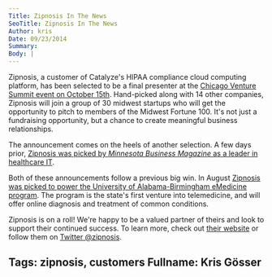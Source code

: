 ```yaml
---
Title: Zipnosis In The News
SeoTitle: Zipnosis In The News
Author: kris
Date: 09/23/2014
Summary: 
Body: |
---
```

Zipnosis, a customer of Catalyze's HIPAA compliance cloud computing platform, has been selected to be a final presenter at the [Chicago Venture Summit event on October 15th](http://www.chicagoventuresummit.com/wp-content/uploads/2014/09/Chicago-Venture-Summit-Announces-Final-Presenters-Sept-19-2014-FINAL.pdf). Hand-picked along with 14 other companies, Zipnosis will join a group of 30 midwest startups who will get the opportunity to pitch to members of the Midwest Fortune 100. It's not just a fundraising opportunity, but a chance to create meaningful business relationships.

The announcement comes on the heels of another selection. A few days prior, [Zipnosis was picked by _Minnesota Business Magazine_ as a leader in healthcare IT](https://blog.zipnosis.com/2014/09/17/2014-finalist/).

Both of these announcements follow a previous big win. In August [Zipnosis was picked to power the University of Alabama-Birmingham eMedicine program](http://www.newswise.com/articles/uab-medicine-launches-state-s-first-online-service-to-treat-common-medical-conditions). The program is the state's first venture into telemedicine, and will offer online diagnosis and treatment of common conditions.

Zipnosis is on a roll! We're happy to be a valued partner of theirs and look to support their continued success. To learn more, check out [their website](https://zipnosis.com/) or follow them on [Twitter @zipnosis](https://twitter.com/zipnosis).

Tags: zipnosis, customers
Fullname: Kris Gösser
---
